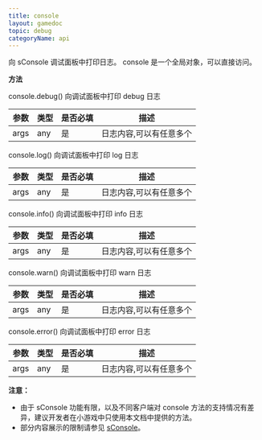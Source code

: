 ```yaml
---
title: console
layout: gamedoc
topic: debug
categoryName: api
---
```


向 sConsole 调试面板中打印日志。
console 是一个全局对象，可以直接访问。

**方法**

console.debug()
向调试面板中打印 debug 日志

|参数|类型|是否必填|描述|
|-|-|-|-|
| args | any |是|日志内容,可以有任意多个|

console.log()
向调试面板中打印 log 日志

|参数|类型|是否必填|描述|
|-|-|-|-|
| args | any |是|日志内容,可以有任意多个|

console.info()
向调试面板中打印 info 日志

|参数|类型|是否必填|描述|
|-|-|-|-|
| args | any |是|日志内容,可以有任意多个|

console.warn()
向调试面板中打印 warn 日志

|参数|类型|是否必填|描述|
|-|-|-|-|
| args | any |是|日志内容,可以有任意多个|

console.error()
向调试面板中打印 error 日志

|参数|类型|是否必填|描述|
|-|-|-|-|
| args | any |是|日志内容,可以有任意多个|


**注意：**
* 由于 sConsole 功能有限，以及不同客户端对 console 方法的支持情况有差异，建议开发者在小游戏中只使用本文档中提供的方法。
* 部分内容展示的限制请参见 [sConsole](/tutorials/devtools/smartappdebug/#sConsole)。

